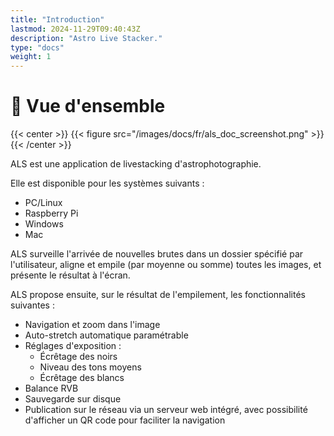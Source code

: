 ```yaml
---
title: "Introduction"
lastmod: 2024-11-29T09:40:43Z
description: "Astro Live Stacker."
type: "docs"
weight: 1
---
```


# 🔭 Vue d'ensemble

{{< center >}}
{{< figure src="/images/docs/fr/als_doc_screenshot.png" >}}
{{< /center >}}


ALS est une application de livestacking d'astrophotographie.

Elle est disponible pour les systèmes suivants :

- PC/Linux
- Raspberry Pi
- Windows
- Mac

ALS surveille l'arrivée de nouvelles brutes dans un dossier spécifié par l'utilisateur, aligne et empile 
(par moyenne ou somme) toutes les images, et présente le résultat à l'écran.

ALS propose ensuite, sur le résultat de l'empilement, les fonctionnalités suivantes : 

- Navigation et zoom dans l'image
- Auto-stretch automatique paramétrable
- Réglages d'exposition :
  - Écrêtage des noirs
  - Niveau des tons moyens
  - Écrêtage des blancs
- Balance RVB
- Sauvegarde sur disque
- Publication sur le réseau via un serveur web intégré, avec possibilité d'afficher un QR code pour
faciliter la navigation

